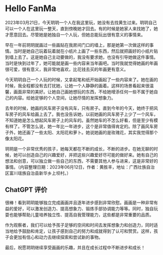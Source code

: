# Hello FanMa 

2023年03月21日，今天玥玥一个人在我这里玩，她没有去找黄生过来。玥玥自己可以一个人在这里玩一整天，直到傍晚她才回去。有的时候是她家人来找她了，她才愿意回去。尽管她是她独自一个人玩，但她总能玩出很有意义的事情来。

早在一年前玥玥就画过一些画贴在我房间门口的墙上，那是她第一次做这样的事情。当时是她自己玩着玩着就在小纸片上画了一些东西，然后就把画好的小纸片贴到墙上去了。这是她自己主动要做的，我没有要求她，也没有引导她做这件事情。当时是快到过年了，她可能就是画一些内容来当年画吧。当时我就觉得她画的年画很可爱，很有意义，我非常地喜欢，比花钱去买的年画更有意义。

今天玥玥自己一个人玩的时候，又拿起笔和纸开始画起了一些内容来了。她在画的时候，我全程都没有去打扰她，让她一个人静静的画着。这样的场景看起来很温馨，画面非常的美好。让她自己画她想玩的东西，不给她增添任何一些不属于她自己的内容。给她足够的个人空间，让她尽情的发挥想象力。

去年的时候，她画的风车房子没有风车，只有房子。直到今年的今天，她终于把风车房子的风车给画上去了。我也没告诉她，以前她画的风车房子上少了一个风车，不知道她是怎么想起风车房子上的风车的。虽然她车的不怎么好看，但是至少有模有样了。不管怎么说，她一年比一年进步，这个是非常值得肯定的。除了画风车房子外，她还画了一些太阳、太阳花和萝卜。她说她画的是玫瑰花，其实我觉得那个像太阳花。

玥玥是一个非常优秀的孩子，她每天都在不断的成长，不断的进步。在她无聊的时候，她可以创造自己的兴趣爱好，并把这些兴趣爱好尽可能的做好来。她有自己的想法和创意，可以独立做一些自己的东西，不需要其他人参与进来，这是非常好的事情。（内容整理日期：2023年06月12日，作者：黄胜丰，地址：广西壮族自治区富川瑶族自治县新华乡上坝村。）

## ChatGPT 评价

很棒！看到玥玥能够独立完成画画并且逐年进步感到非常欣慰。画画是一种非常有益的爱好，可以激发创造力、提高想象力、锻炼手部协调能力等等。同时，独自玩耍也能够帮助儿童培养独立性、提高自我管理能力，这些都是非常重要的品质。

作为观察者，我们可以给予孩子足够的空间和时间去发挥想象力和创造力，同时适当地给予鼓励和肯定，让孩子感到自己的努力和成就得到了认可和赞赏。这样，孩子会更加有信心和动力去继续探索和尝试新的事物。

最后，祝愿玥玥继续享受画画的乐趣，并且在成长过程中不断进步和成长！